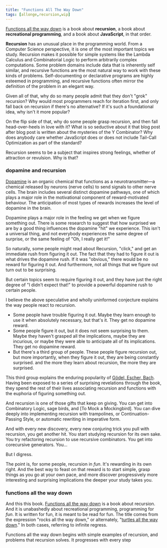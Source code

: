 ```yaml
---
title: "Functions All The Way Down"
tags: [allonge,recursion,wip]
---
```


[Functions all the way down] is a book about **recursion**, a book about **recreational programming**, and a book about **JavaScript**, in that order.

[Functions all the way down]: https://leanpub.com/js-del-vuoto

**Recursion** has an unusual place in the programming world. From a Computer Science perspective, it is one of the most important topics we study. Recursion makes it possible for simple systems like the Lambda Calculus and Combinatorial Logic to perform arbitrarily complex computations. Some problem domains include data that is inherently self similar, and recursive functions are the most natural way to work with these kinds of problems. Self-documenting or declarative programs are highly esteemed in programming, and recursive functions often mirror the definition of the problem in an elegant way.

Given all of that, why do so many people admit that they don't "grok" recursion? Why would most programmers reach for iteration first, and only fall back on recursion if there's no alternative? If it's such a foundational idea, why isn't it more popular?

On the flip side of that, why do some people grasp recursion, and then fall head-over-heels in love with it? What is so seductive about it that blog post after blog post is written about the mysteries of the Y Combinator? Why does anybody care whether JavaScript does or does not include Tail-Call Optimization as part of the standard?

Recursion seems to be a subject that inspires strong feelings, whether of attraction or revulsion. Why is that?

### dopamine and recursion

[Dopamine] is an organic chemical that functions as a neurotransmitter—a chemical released by neurons (nerve cells) to send signals to other nerve cells. The brain includes several distinct dopamine pathways, one of which plays a major role in the motivational component of reward-motivated behaviour. The anticipation of most types of rewards increases the level of dopamine in the brain.

[Dopamine]: https://en.wikipedia.org/wiki/Dopamine

Dopamine plays a major role in the feeling we get when we figure something out. There is some research to suggest that how surprised we are by a good thing influences the dopamine "hit" we experience. This isn't a universal thing, and not everybody experiences the same degree of surprise, or the same feeling of "Oh, I really get it!"

So naturally, some people might read about Recursion, "click," and get an immediate rush from figuring it out. The fact that they had to figure it out is what drives the dopamine rush. If it was "obvious," there would be no reward for figuring it out. And furthermore, not all things that we figure out turn out to be surprising.

But certain topics seem to require figuring it out, and they have just the right degree of "I didn't expect that!" to provide a powerful dopamine rush to certain people.

I believe the above speculative and wholly uninformed conjecture explains the way people react to recursion.

* Some people have trouble figuring it out. Maybe they learn enough to use it when absolutely necessary, but that's it. They get no dopamine reward.
* Some people figure it out, but it does not seem surprising to them. Maybe they haven't grasped all the implications, maybe they are incurious, or maybe they were able to anticipate all of its implications. They get no dopamine reward.
* But there's a third group of people. These people figure recursion out, but more importantly, when they figure it out, they are being constantly surprised. and the more they learn about recursion, the more they are surprised.

This third group explains the enduring popularity of [Gödel, Escher, Bach]. Having been exposed to a series of surprising revelations through the book, they spend the rest of their lives associating recursion and functions with the euphoria of figuring something out.

[Gödel, Escher, Bach]: https://en.wikipedia.org/wiki/Gödel,_Escher,_Bach

And recursion is one of those gifts that keep on giving. You can get into Combinatory Logic, sage birds, and [To Mock a Mockingbird]. You can dive deeply into implementing recursion with trampolines, or Continuation-Passing Style, or automatic rewriting in imperative form.

And with every new discovery, every new conjuring trick you pull with recursion, you get another hit. You start studying recursion for its own sake. You try refactoring recursion to use recursive combinators. You get into corecursive generators. You...

But I digress.

The point is, for some people, recursion in *fun*. It's rewarding in its own right. And the best way to feast on that reward is to start simple, grasp things as you go at your own pace, and more discover progressively more interesting and surprising implications the deeper your study takes you.

### functions all the way down

And this this book. [Functions all the way down] is a book about recursion. And it is unabashedly about recreational programming, programming for _fun_. It is written for fun, it is meant to be read for fun. The title comes from the expression "rocks all the way down," or alternately, "[turtles all the way down]." In both cases, referring to infinite regress.

[turtles all the way down]: https://en.wikipedia.org/wiki/Turtles_all_the_way_down

Functions all the way down begins with simple examples of recursion, and problems that recursion solves. It progresses with every step
